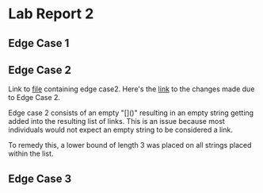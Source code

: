 # Lab Report 2

## Edge Case 1

## Edge Case 2
Link to [file](https://github.com/StickonFire/markdown-parse/blob/main/edge_case2.md) containing edge case2.
Here's the [link](https://github.com/StickonFire/markdown-parse/commit/7a5e2a3e07556c1284ca405cf7336464b093212a) to the changes made due to Edge Case 2.

Edge case 2 consists of an empty "\[\]\(\)" resulting in an empty string getting added into the resulting list of links.
This is an issue because most individuals would not expect an empty string to be considered a link. 

To remedy this, a lower bound of length 3 was placed on all strings placed within the list.
## Edge Case 3
